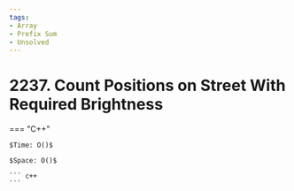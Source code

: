 ```yaml
---
tags:
- Array
- Prefix Sum
- Unsolved
---
```



# 2237. Count Positions on Street With Required Brightness

=== "C++"

    $Time: O()$

    $Space: O()$

    ``` c++
    ```